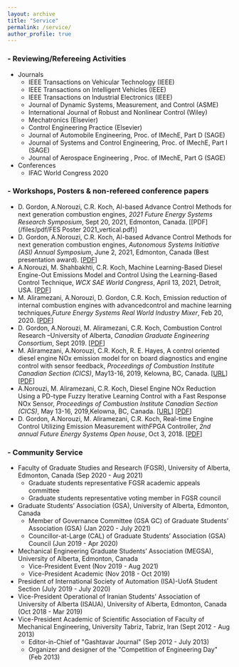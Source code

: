```yaml
---
layout: archive
title: "Service"
permalink: /service/
author_profile: true
---
```


### - Reviewing/Refereeing Activities
* Journals
    * IEEE Transactions on Vehicular Technology (IEEE)
    * IEEE Transactions on Intelligent Vehicles (IEEE)
    * IEEE Transactions on Industrial Electronics (IEEE)
    * Journal of Dynamic Systems, Measurement, and Control (ASME)
    * International Journal of Robust and Nonlinear Control (Wiley)
    * Mechatronics  (Elsevier)
    * Control Engineering Practice  (Elsevier)
    * Journal of Automobile Engineering, Proc. of IMechE, Part D (SAGE)
    * Journal of Systems and Control Engineering, Proc. of IMechE, Part I (SAGE)
    * Journal of Aerospace Engineering , Proc. of IMechE, Part G (SAGE)
* Conferences
    *  IFAC World Congress 2020

### - Workshops, Posters & non-refereed conference papers
* D. Gordon, A.Norouzi, C.R. Koch, AI-based Advance Control Methods for next generation combustion engines, _2021 Future Energy Systems Research Symposium_, Sept 20, 2021, Edmonton, Canada. [[PDF](/files/pdf/FES Poster 2021_vertical.pdf)]
* D. Gordon, A.Norouzi, C.R. Koch, AI-based Advance Control Methods for next generation combustion engines, _Autonomous Systems Initiative (ASI) Annual Symposium_, June 2, 2021, Edmonton, Canada (Best presentation award). [[PDF](/files/pdf/ASIpresentationDGAN.pdf)]
* A.Norouzi, M. Shahbakhti, C.R. Koch, Machine Learning-Based Diesel Engine-Out Emissions Model and Control Using the Learning-Based Control Technique, _WCX SAE World Congress_, April 13, 2021, Detroit, USA. [[PDF](/files/pdf/21PFL-0760_submitted.pdf)]
* M.  Aliramezani, A.Norouzi,  D.  Gordon,  C.R.  Koch,  Emission  reduction  of  internal  combustion  engines  with  advancedcontrol and machine learning techniques,_Future Energy Systems Real World Industry Mixer_, Feb 20, 2020. [[PDF](/files/pdf/MA_FESLighning2020_V01.pdf)]
* D.  Gordon, A.Norouzi,  M.  Aliramezani,  C.R.  Koch,  Combustion  Control  Research  –University of Alberta, _Canadian Graduate Engineering Consortium_, Sept 2019. [[PDF](/files/pdf/CEGC_2019_V02.pdf)]
* M. Aliramezani, A.Norouzi, C.R. Koch, R. E. Hayes, A control oriented diesel engine NOx emission model for on board diagnostics and engine control with sensor feedback, _Proceedings of Combustion Institute Canadian Section (CICS)_, May13-16, 2019, Kelowna, BC, Canada. [[URL](https://www.researchgate.net/profile/Masoud-Aliramezani/publication/333223847_A_control_oriented_diesel_engine_NOx_emission_model_for_on_board_diagnostics_and_engine_control_with_sensor_feedback/links/5ce2feff92851c4eabb15d89/A-control-oriented-diesel-engine-NOx-emission-model-for-on-board-diagnostics-and-engine-control-with-sensor-feedback.pdf)] [[PDF](/files/pdf/CICS_2019_model_V03-wfp.pdf)]
* A.Norouzi, M. Aliramezani, C.R. Koch, Diesel Engine NOx Reduction Using a PD-type Fuzzy Iterative Learning Control with  a  Fast  Response  NOx  Sensor, _Proceedings of Combustion Institute Canadian Section (CICS)_,  May  13-16,  2019,Kelowna, BC, Canada. [[URL](https://www.researchgate.net/profile/Armin-Norouzi/publication/333224129_Diesel_Engine_NOx_Reduction_Using_a_PD-type_Fuzzy_Iterative_Learning_Control_with_a_Fast_Response_NOx_Sensor/links/5ce31302a6fdccc9ddc14000/Diesel-Engine-NOx-Reduction-Using-a-PD-type-Fuzzy-Iterative-Learning-Control-with-a-Fast-Response-NOx-Sensor.pdf)] [[PDF](/files/pdf/CICS_2019_control_v04-wfp.pdf)]
* D.  Gordon, A.Norouzi,  M.  Aliramezani,  C.R.  Koch,  Real-time  Engine  Control  Utilizing  Emission  Measurement  withFPGA Controller, _2nd annual Future Energy Systems Open house_, Oct 3, 2018. [[PDF](/files/pdf/FES_OpenHouse18_DGMA_V02.pdf)]


### - Community Service
* Faculty of Graduate Studies and Research (FGSR), University of Alberta, Edmonton, Canada (Sep 2020 - Aug 2021)
    * Graduate students representative FGSR academic appeals committee
    * Graduate students representative voting member in FGSR council
* Graduate Students’ Association (GSA), University of Alberta, Edmonton, Canada
    * Member of Governance Committee (GSA GC) of Graduate Students’ Association (GSA) (Jan 2020 - July 2021)
    * Councillor-at-Large (CAL) of Graduate Students’ Association (GSA) Council (Jun 2019 - Apr 2020)
* Mechanical Engineering Graduate Students’ Association (MEGSA), University of Alberta, Edmonton, Canada
    * Vice-President Event (Nov 2019 - Aug 2021)
    * Vice-President Academic (Nov 2018 - Oct 2019)
* President of International Society of Automation (ISA)-UofA Student Section (July 2019 - July 2020)
* Vice-President Operational of Iranian Students' Association of University of Alberta (ISAUA), University of Alberta, Edmonton, Canada (Oct 2018 - Mar 2019)
* Vice-President Academic of Scientific Association of Faculty of Mechanical Engineering, University Tabriz, Tabriz, Iran (Sept 2012 - Aug 2013) 
    * Editor-in-Chief of "Gashtavar Journal" (Sep 2012 - July 2013)
    * Organizer and designer of the "Competition of Engineering Day" (Feb 2013)